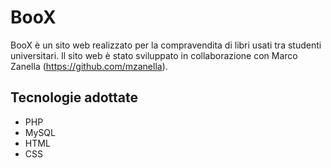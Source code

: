 # BooX

BooX è un sito web realizzato per la compravendita di libri usati tra studenti universitari. Il sito web è stato sviluppato in collaborazione con Marco Zanella (https://github.com/mzanella).

## Tecnologie adottate

* PHP
* MySQL
* HTML
* CSS

